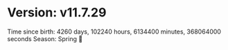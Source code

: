 # Version: v11.7.29
Time since birth: 4260 days, 102240 hours, 6134400 minutes, 368064000 seconds
Season: Spring 🌸
